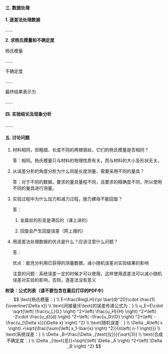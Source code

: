 #### 三. 数据处理

**1. 逐差法处理数据**

……

**2. 求杨氏模量和不确定度**

杨氏模量

……

不确定度

……

最终结果表示为

……



#### 四. 实验结论及现象分析

……



#### 五. 讨论问题

1. 材料相同，但粗细、长度不同的两根钢丝，它们的杨氏模量是否相同？

   答：相同。杨氏模量只与材料的物理性质有关，而与材料的大小及形状无关。

2. 从误差分析的角度分析为什么同是长度测量，需要采用不同的量具？

   答：对于不同的数据，要求的量具量程不同，且要求的精确度不同，所以使用不同的量具进行测量。

3. 实验过程中为什么加力和减力过程，施力螺母不能回旋？

   答：

   1. 金属丝的形变是滞后的（课上讲的）

   2. 回旋会产生回旋误差（网上搜的）

4. 用逐差法处理数据的优点是什么？应该注意什么问题？

   答：

   优点：能充分利用已获得的测量数据，减小随机误差对实验结果的影响

   注意的问题：系统误差一定的时候才可以使用，这样使用逐差法可以减小随机误差对实验的影响，否则，逐差法没有意义

**附录：公式列表（请不要包含在最后打印的PDF中）**
$$
\text{杨氏模量：}
\\
E=\frac{8mgLH}{\pi \bar{d}^2D}\cdot \frac{1}{\overline{\Delta x}}
\\
\text{间接量}E\text{的误差传递公式为：}
\\
u_E=E\cdot \sqrt{\left( \frac{u_L}{L} \right) ^2+\left( \frac{u_H}{H} \right) ^2+\left( -2\cdot \frac{u_d}{d} \right) ^2+\left( -\frac{u_D}{D} \right) ^2+\left( -\frac{u_{\Delta x}}{\Delta x} \right) ^2}
\\
\text{随机误差：}
\\
\Delta _A\left( x \right) =\sqrt{\frac{\sum{\left( x_1-\bar{x} \right) ^2}}{n\left( n-1 \right)}}
\\
\text{系统误差：}
\\
\Delta _B=\frac{\Delta _{\text{仪}}}{\sqrt{3}}
\\
\text{合成不确定度：}
\\
\Delta _{\text{总}}=\sqrt{\left( \Delta _A \right) ^2+\left( \Delta _B \right) ^2}
$$
